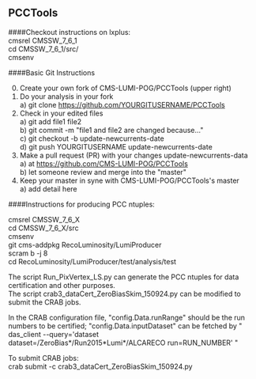 ## PCCTools
####Checkout instructions on lxplus:  
cmsrel CMSSW_7_6_1  
cd CMSSW_7_6_1/src/  
cmsenv  
  
  
####Basic Git Instructions

0. Create your own fork of CMS-LUMI-POG/PCCTools (upper right)
1. Do your analysis in your fork  
  a) git clone https://github.com/YOURGITUSERNAME/PCCTools
2. Check in your edited files  
  a) git add file1 file2  
  b) git commit -m "file1 and file2 are changed because..."  
  c) git checkout -b update-newcurrents-date  
  d) git push YOURGITUSERNAME update-newcurrents-date
3. Make a pull request (PR) with your changes update-newcurrents-data  
  a) at https://github.com/CMS-LUMI-POG/PCCTools  
  b) let someone review and merge into the "master"
4. Keep your master in syne with CMS-LUMI-POG/PCCTools's master  
  a) add detail here  
  
  
####Instructions for producing PCC ntuples:

cmsrel CMSSW_7_6_X  
cd CMSSW_7_6_X/src  
cmsenv  
git cms-addpkg RecoLuminosity/LumiProducer  
scram b -j 8  
cd RecoLuminosity/LumiProducer/test/analysis/test  

The script Run_PixVertex_LS.py can generate the PCC ntuples for data certification and other purposes.  
The script crab3_dataCert_ZeroBiasSkim_150924.py can be modified to submit the CRAB jobs.

In the CRAB configuration file, "config.Data.runRange" should be the run numbers to be certified; "config.Data.inputDataset" can be fetched by " das_client --query='dataset dataset=/ZeroBias\*/Run2015\*Lumi\*/ALCARECO run=RUN_NUMBER' " 


To submit CRAB jobs:  
crab submit -c crab3_dataCert_ZeroBiasSkim_150924.py
